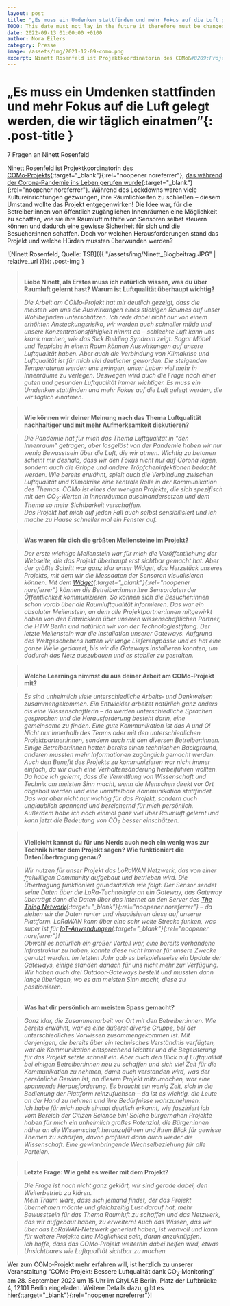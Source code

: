 ```yaml
---
layout: post
title: "„Es muss ein Umdenken stattfinden und mehr Fokus auf die Luft gelegt werden, die wir täglich einatmen“"
TODO: This date must not lay in the future it therefore must be changed on the day the post is published 2021 -> 2022
date: 2022-09-13 01:00:00 +0100
author: Nora Eilers
category: Presse
image: /assets/img/2021-12-09-como.png
excerpt: Ninett Rosenfeld ist Projektkoordinatorin des COMo&#8209;Projekts, das während der Corona&#8209;Pandemie ins Leben gerufen wurde. Während des Lockdowns waren viele Kultureinrichtungen gezwungen, ihre Räumlichkeiten zu schließen – diesem Umstand wollte das Projekt entgegenwirken! Die Idee war, für die Betreiber:innen von öffentlich zugänglichen Innenräumen eine Möglichkeit zu schaffen, wie sie ihre Raumluft mithilfe von Sensoren selbst steuern können und dadurch eine gewisse Sicherheit für sich und die Besucher:innen schaffen. Doch vor welchen Herausforderungen stand das Projekt und welche Hürden mussten überwunden werden?
---
```


# **„Es muss ein Umdenken stattfinden und mehr Fokus auf die Luft gelegt werden, die wir täglich einatmen”**{: .post-title }

7 Fragen an Ninett Rosenfeld

Ninett Rosenfeld ist Projektkoordinatorin des [COMo&#8209;Projekts](https://como-berlin.de){:target="\_blank"}{:rel="noopener noreferrer"}, [das während der Corona&#8209;Pandemie ins Leben gerufen wurde](https://como-berlin.de/presse/2022/09/06/uli.html){:target="\_blank"}{:rel="noopener noreferrer"}. Während des Lockdowns waren viele Kultureinrichtungen gezwungen, ihre Räumlichkeiten zu schließen – diesem Umstand wollte das Projekt entgegenwirken! Die Idee war, für die Betreiber:innen von öffentlich zugänglichen Innenräumen eine Möglichkeit zu schaffen, wie sie ihre Raumluft mithilfe von Sensoren selbst steuern können und dadurch eine gewisse Sicherheit für sich und die Besucher:innen schaffen. Doch vor welchen Herausforderungen stand das Projekt und welche Hürden mussten überwunden werden?


![Ninett Rosenfeld, Quelle: TSB]({{ "/assets/img/Ninett_Blogbeitrag.JPG" | relative_url }}){: .post-img }



> <br/>**Liebe Ninett, als Erstes muss ich natürlich wissen, was du über Raumluft gelernt hast? Warum ist Luftqualität überhaupt wichtig?**

>*Die Arbeit am COMo&#8209;Projekt hat mir deutlich gezeigt, dass die meisten von uns die Auswirkungen eines stickigen Raumes auf unser Wohlbefinden unterschätzen. Ich rede dabei nicht nur von einem erhöhten Ansteckungsrisiko, wir werden auch schneller müde und unsere Konzentrationsfähigkeit nimmt ab – schlechte Luft kann uns krank machen, wie das Sick Building Syndrom zeigt. Sogar Möbel und Teppiche in einem Raum können Auswirkungen auf unsere Luftqualität haben. Aber auch die Verbindung von Klimakrise und Luftqualität ist für mich viel deutlicher geworden. Die steigenden Temperaturen werden uns zwingen, unser Leben viel mehr in Innenräume zu verlegen. Deswegen wird auch die Frage nach einer guten und gesunden Luftqualität immer wichtiger. Es muss ein Umdenken stattfinden und mehr Fokus auf die Luft gelegt werden, die wir täglich einatmen.*


> <br/>**Wie können wir deiner Meinung nach das Thema Luftqualität nachhaltiger und mit mehr Aufmerksamkeit diskutieren?**

> *Die Pandemie hat für mich das Thema Luftqualität in “den Innenraum” getragen, aber losgelöst von der Pandemie haben wir nur wenig Bewusstsein über die Luft, die wir atmen. Wichtig zu betonen scheint mir deshalb, dass wir den Fokus nicht nur auf Corona legen, sondern auch die Grippe und andere Tröpfcheninfektionen bedacht werden. Wie bereits erwähnt, spielt auch die Verbindung zwischen Luftqualität und Klimakrise eine zentrale Rolle in der Kommunikation des Themas. COMo ist eines der wenigen Projekte, die sich spezifisch mit den CO<sub>2</sub>&#8209;Werten in Innenräumen auseinandersetzen und dem Thema so mehr Sichtbarkeit verschaffen. <br/>
Das Projekt hat mich auf jeden Fall auch selbst sensibilisiert und ich mache zu Hause schneller mal ein Fenster auf.*


> <br/>**Was waren für dich die größten Meilensteine im Projekt?**

> *Der erste wichtige Meilenstein war für mich die Veröffentlichung der Webseite, die das Projekt überhaupt erst sichtbar gemacht hat. Aber der größte Schritt war ganz klar unser Widget, das Herzstück unseres Projekts, mit dem wir die Messdaten der Sensoren visualisieren können. Mit dem [Widget](https://como-berlin.de/presse/2022/05/30/como.html){:target="\_blank"}{:rel="noopener noreferrer"} können die Betreiber:innen ihre Sensordaten der Öffentlichkeit kommunizieren. So können sich die Besucher:innen schon vorab über die Raumluftqualität informieren. Das war ein absoluter Meilenstein, an dem alle Projektpartner:innen mitgewirkt haben von den Entwicklern über unseren wissenschaftlichen Partner, die HTW Berlin und natürlich wir von der Technologiestiftung. Der letzte Meilenstein war die Installation unserer Gateways. Aufgrund des Weltgeschehens hatten wir lange Lieferengpässe und es hat eine ganze Weile gedauert, bis wir die Gateways installieren konnten, um dadurch das Netz auszubauen und es stabiler zu gestalten.* 



> <br/>**Welche Learnings nimmst du aus deiner Arbeit am COMo&#8209;Projekt mit?**

> *Es sind unheimlich viele unterschiedliche Arbeits&#8209; und Denkweisen zusammengekommen. Ein Entwickler arbeitet natürlich ganz anders als eine Wissenschaftlerin – da werden unterschiedliche Sprachen gesprochen und die Herausforderung besteht darin, eine gemeinsame zu finden. Eine gute Kommunikation ist das A und O! Nicht nur innerhalb des Teams oder mit den unterschiedlichen Projektpartner:innen, sondern auch mit den diversen Betreiber:innen. Einige Betreiber:innen hatten bereits einen technischen Background, anderen mussten mehr Informationen zugänglich gemacht werden. Auch den Benefit des Projekts zu kommunizieren war nicht immer einfach, da wir auch eine Verhaltensänderung herbeiführen wollten. Da habe ich gelernt, dass die Vermittlung von Wissenschaft und Technik am meisten Sinn macht, wenn die Menschen direkt vor Ort abgeholt werden und eine unmittelbare Kommunikation stattfindet. Das war aber nicht nur wichtig für das Projekt, sondern auch unglaublich spannend und bereichernd für mich persönlich. <br/>
Außerdem  habe ich noch einmal ganz viel über Raumluft gelernt und kann jetzt die Bedeutung von CO<sub>2</sub> besser einschätzen.* 


> <br/>**Vielleicht kannst du für uns Nerds auch noch ein wenig was zur Technik hinter dem Projekt sagen? Wie funktioniert die Datenübertragung genau?**

> *Wir nutzen für unser Projekt das LoRaWAN Netzwerk, das von einer freiwilligen Community aufgebaut und betrieben wird. Die Übertragung funktioniert grundsätzlich wie folgt: Der Sensor sendet seine Daten über die LoRa&#8209;Technologie an ein Gateway, das Gateway überträgt dann die Daten über das Internet an den Server des [The Thing Network](https://www.thethingsnetwork.org/community/berlin/){:target="\_blank"}{:rel="noopener noreferrer"} –  da ziehen wir die Daten runter und visualisieren diese auf unserer Plattform. LoRaWAN kann über eine sehr weite Strecke funken, was super ist für [IoT&#8209;Anwendungen](https://stadtpuls.com/){:target="\_blank"}{:rel="noopener noreferrer"}!<br/>
Obwohl es natürlich ein großer Vorteil war, eine bereits vorhandene Infrastruktur zu haben, konnte diese nicht immer für unsere Zwecke genutzt werden. Im letzten Jahr gab es beispielsweise ein Update der Gateways, einige standen danach für uns nicht mehr zur Verfügung. Wir haben auch drei Outdoor&#8209;Gateways bestellt und mussten dann lange überlegen, wo es am meisten Sinn macht, diese zu positionieren.*

> <br/> **Was hat dir persönlich am meisten Spass gemacht?**

> *Ganz klar, die Zusammenarbeit vor Ort mit den Betreiber:innen. Wie bereits erwähnt, war es eine äußerst diverse Gruppe, bei der unterschiedliches Vorwissen zusammengekommen ist. Mit denjenigen, die bereits über ein technisches Verständnis verfügten, war die Kommunikation entsprechend leichter und die Begeisterung für das Projekt setzte schnell ein. Aber auch den Blick auf Luftqualität bei einigen Betreiber:innen neu zu schaffen und sich viel Zeit für die Kommunikation zu nehmen, damit auch verstanden wird, was der persönliche Gewinn ist, an diesem Projekt mitzumachen, war eine spannende Herausforderung. Es braucht ein wenig Zeit, sich in die Bedienung der Plattform reinzufuchsen – da ist es wichtig, die Leute an der Hand zu nehmen und ihre Bedürfnisse wahrzunehmen.<br/>
Ich habe für mich noch einmal deutlich erkannt, wie fasziniert ich vom Bereich der Citizen Science bin! Solche bürgernahen Projekte haben für mich ein unheimlich großes Potenzial, die Bürger:innen näher an die Wissenschaft heranzuführen und ihren Blick für gewisse Themen zu schärfen, davon profitiert dann auch wieder die Wissenschaft. Eine gewinnbringende Wechselbeziehung für alle Parteien.*

> <br/> **Letzte Frage: Wie geht es weiter mit dem Projekt?**

> *Die Frage ist noch nicht ganz geklärt, wir sind gerade dabei, den Weiterbetrieb zu klären. <br/>
Mein Traum wäre, dass sich jemand findet, der das Projekt übernehmen möchte und gleichzeitig Lust darauf hat, mehr Bewusstsein für das Thema Raumluft zu schaffen und das Netzwerk, das wir aufgebaut haben, zu erweitern! Auch das Wissen, das wir über das LoRaWAN&#8209;Netzwerk generiert haben, ist wertvoll und kann für weitere Projekte eine Möglichkeit sein, daran anzuknüpfen. <br/>
Ich hoffe, dass das COMo&#8209;Projekt weiterhin dabei helfen wird, etwas Unsichtbares wie Luftqualität sichtbar zu machen.*

Wer zum COMo&#8209;Projekt mehr erfahren will, ist herzlich zu unserer Veranstaltung “COMo&#8209;Projekt: Bessere Luftqualität dank CO<sub>2</sub>&#8209;Monitoring” am 28. September 2022 um 15 Uhr im CityLAB Berlin, Platz der Luftbrücke 4, 12101 Berlin eingeladen. Weitere Details dazu, gibt es [hier](https://www.technologiestiftung-berlin.de/veranstaltungen/como-projekt-bessere-luftqualitaet-dank-co2-monitoring){:target="\_blank"}{:rel="noopener noreferrer"}!
